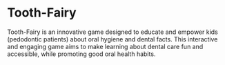 # Tooth-Fairy
Tooth-Fairy is an innovative game designed to educate and empower kids (pedodontic patients) about oral hygiene and dental facts. This interactive and engaging game aims to make learning about dental care fun and accessible, while promoting good oral health habits. 
